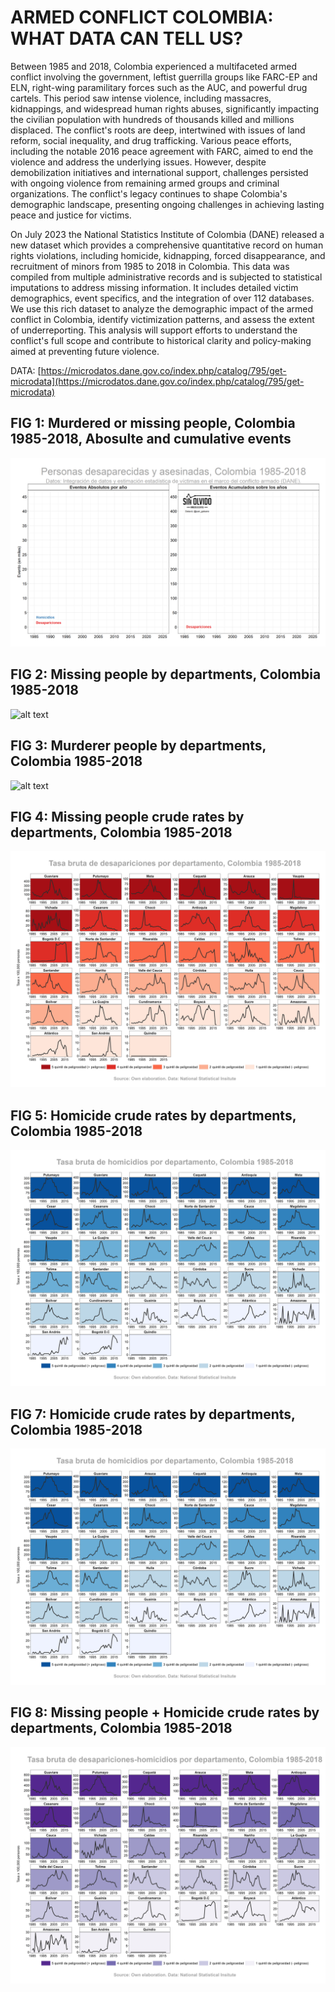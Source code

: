 # ARMED CONFLICT COLOMBIA: WHAT DATA CAN TELL US?

Between 1985 and 2018, Colombia experienced a multifaceted armed conflict involving the government, leftist guerrilla groups like FARC-EP and ELN, right-wing paramilitary forces such as the AUC, and powerful drug cartels. This period saw intense violence, including massacres, kidnappings, and widespread human rights abuses, significantly impacting the civilian population with hundreds of thousands killed and millions displaced. The conflict's roots are deep, intertwined with issues of land reform, social inequality, and drug trafficking. Various peace efforts, including the notable 2016 peace agreement with FARC, aimed to end the violence and address the underlying issues. However, despite demobilization initiatives and international support, challenges persisted with ongoing violence from remaining armed groups and criminal organizations. The conflict's legacy continues to shape Colombia's demographic landscape, presenting ongoing challenges in achieving lasting peace and justice for victims.      

On July 2023 the National Statistics Institute of Colombia (DANE) released a new dataset which provides a comprehensive quantitative record on human rights violations, including homicide, kidnapping, forced disappearance, and recruitment of minors from 1985 to 2018 in Colombia. This data was compiled from multiple administrative records and is subjected to statistical imputations to address missing information. It includes detailed victim demographics, event specifics, and the integration of over 112 databases. We use this rich dataset to analyze the demographic impact of the armed conflict in Colombia, identify victimization patterns, and assess the extent of underreporting. This analysis will support efforts to understand the conflict's full scope and contribute to historical clarity and policy-making aimed at preventing future violence.


DATA: [https://microdatos.dane.gov.co/index.php/catalog/795/get-microdata](https://microdatos.dane.gov.co/index.php/catalog/795/get-microdata) 

## FIG 1: Murdered or missing people, Colombia 1985-2018, Abosulte and cumulative events

![alt text](https://github.com/JuanGaleano/ARMED_CONFLICT_COLOMBIA-/blob/main/3_LINE_DES_HOM_ABS_CUM.gif)       

## FIG 2:  Missing people by departments, Colombia 1985-2018           
![alt text](https://github.com/JuanGaleano/ARMED_CONFLICT_COLOMBIA-/blob/main/1_MAP_DESAPARICIONES.gif)       

## FIG 3:  Murderer people by departments, Colombia 1985-2018     
![alt text](https://github.com/JuanGaleano/ARMED_CONFLICT_COLOMBIA-/blob/main/2_MAP_HOMICIDIOS.gif)       

## FIG 4:  Missing people crude rates by departments, Colombia 1985-2018     
![alt text](https://github.com/JuanGaleano/ARMED_CONFLICT_COLOMBIA-/blob/main/6_LINE_DES_FACET_DEPTO.png)       

## FIG 5:  Homicide crude rates by departments, Colombia 1985-2018     
![alt text](https://github.com/JuanGaleano/ARMED_CONFLICT_COLOMBIA-/blob/main/7_LINE_HOM_FACET_DEPTO.png) 

## FIG 7:  Homicide crude rates by departments, Colombia 1985-2018     
![alt text](https://github.com/JuanGaleano/ARMED_CONFLICT_COLOMBIA-/blob/main/7_LINE_HOM_FACET_DEPTO.png) 

## FIG 8:  Missing people + Homicide crude rates by departments, Colombia 1985-2018     
![alt text](https://github.com/JuanGaleano/ARMED_CONFLICT_COLOMBIA-/blob/main/8_LINE_DES_HOM_FACET_DEPTO.png) 
